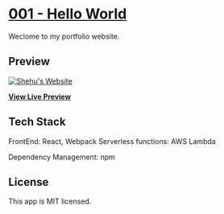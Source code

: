 # [001 - Hello World](https://shehu.dev)

Weclome to my portfolio website.

## Preview

[![Shehu's Website](https://s3-us-west-1.amazonaws.com/shehu.dev/Readme_Screenshot.png)](https://shehu.dev)


**[View Live Preview](https://shehu.dev)**



## Tech Stack

FrontEnd: React, Webpack
Serverless functions: AWS Lambda

Dependency Management: npm


## License

This app is MIT licensed.
